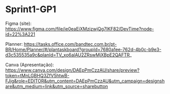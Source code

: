 # Sprint1-GP1

Figma (site): https://www.figma.com/file/ie0eaEiXMzjzwjQg7IKF82/DevTime?node-id=22%3A221

Planner: https://tasks.office.com/bandtec.com.br/pt-BR/Home/Planner/#/plantaskboard?groupId=7680a1ee-762d-4b0c-b9e3-d3c535535a9c&planId=TV_xo6alAU2ZRswMjXBpE2QAFTR_

Canva (Apresentação): https://www.canva.com/design/DAEpPmCzzAU/share/preview?token=tMnLGBHQ3ZfV5htwB-FJjg&role=EDITOR&utm_content=DAEpPmCzzAU&utm_campaign=designshare&utm_medium=link&utm_source=sharebutton
